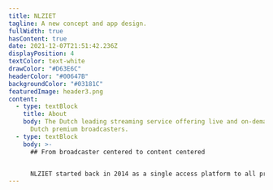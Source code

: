 ```yaml
---
title: NLZIET
tagline: A new concept and app design.
fullWidth: true
hasContent: true
date: 2021-12-07T21:51:42.236Z
displayPosition: 4
textColor: text-white
drawColor: "#D63E6C"
headerColor: "#00647B"
backgroundColor: "#03181C"
featuredImage: header3.png
content:
  - type: textBlock
    title: About
    body: The Dutch leading streaming service offering live and on-demand TV of the
      Dutch premium broadcasters.
  - type: textBlock
    body: >-
      ## From broadcaster centered to content centered


      NLZIET started back in 2014 as a single access platform to all premium Dutch broadcasters’ streaming services and live television. That the service is powered by different broadcasters is directly reflected in the interface. Exploring new content means choosing a broadcaster to browse their content. This doesn’t really match how users consume television content as their content interests transcend broadcaster boundaries. That's why we together with NLZIET transformed the platform from a broadcaster centered platform to a content centered platform.
---
```

